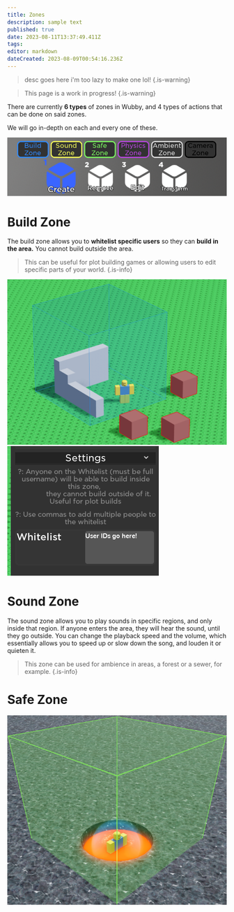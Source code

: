 ```yaml
---
title: Zones
description: sample text
published: true
date: 2023-08-11T13:37:49.411Z
tags: 
editor: markdown
dateCreated: 2023-08-09T00:54:16.236Z
---
```


>  desc goes here i'm too lazy to make one lol!
{.is-warning}

> This page is a work in progress!
{.is-warning}


There are currently **6 types** of zones in Wubby, and 4 types of actions that can be done on said zones.

We will go in-depth on each and every one of these.

![zones.png](/zones.png)

# Build Zone

The build zone allows you to **whitelist specific users** so they can **build in the area.** 
You cannot build outside the area.

> This can be useful for plot building games or allowing users to edit specific parts of your world.
{.is-info}

![buildzone.png](/buildzone.png)
![buildzonesettings.png](/buildzonesettings.png)

# Sound Zone

The sound zone allows you to play sounds in specific regions, and only inside that region. If anyone enters the area, they will hear the sound, until they go outside.
You can change the playback speed and the volume, which essentially allows you to speed up or slow down the song, and louden it or quieten it. 
> This zone can be used for ambience in areas, a forest or a sewer, for example.
{.is-info}

# Safe Zone
![safezone.png](/zones/safezone.png)
